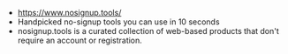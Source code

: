 - https://www.nosignup.tools/
- Handpicked no-signup tools you can use in 10 seconds
- nosignup.tools is a curated collection of web-based products that don't require an account or registration.